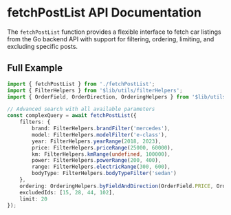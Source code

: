# fetchPostList API Documentation

The `fetchPostList` function provides a flexible interface to fetch car listings from the Go backend API with support for filtering, ordering, limiting, and excluding specific posts.

## Full Example

```typescript
import { fetchPostList } from './fetchPostList';
import { FilterHelpers } from '$lib/utils/filterHelpers';
import { OrderField, OrderDirection, OrderingHelpers } from '$lib/utils/orderingHelpers';

// Advanced search with all available parameters
const complexQuery = await fetchPostList({
	filters: {
		brand: FilterHelpers.brandFilter('mercedes'),
		model: FilterHelpers.modelFilter('e-class'),
		year: FilterHelpers.yearRange(2018, 2023),
		price: FilterHelpers.priceRange(25000, 60000),
		km: FilterHelpers.kmRange(undefined, 100000),
		power: FilterHelpers.powerRange(200, 400),
		range: FilterHelpers.electricRange(300, 600),
		bodyType: FilterHelpers.bodyTypeFilter('sedan')
	},
	ordering: OrderingHelpers.byFieldAndDirection(OrderField.PRICE, OrderDirection.ASC),
	excludedIds: [15, 28, 44, 102],
	limit: 20
});

```